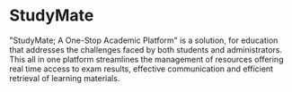 # StudyMate
"StudyMate; A One-Stop Academic Platform" is a solution, for education that addresses the challenges  faced by both students and administrators. This all in one platform streamlines the management of resources  offering real time access to exam results, effective communication and efficient retrieval of learning materials.
